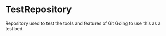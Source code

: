 # TestRepository
Repository used to test the tools and features of Git
Going to use this as a test bed.
